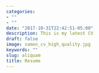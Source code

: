 ```yaml
---
categories:
- ""
- ""
date: "2017-10-31T22:42:51-05:00"
description: This is my latest CV
draft: false
image: samon_cv_high_quality.jpg
keywords: ""
slug: aliquam
title: Resume
---
```

